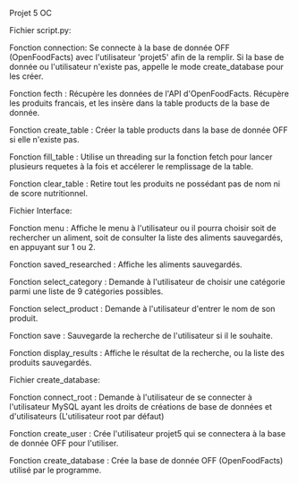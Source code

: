 Projet 5 OC

Fichier script.py:

  Fonction connection: Se connecte à la base de donnée OFF (OpenFoodFacts) avec l'utilisateur 'projet5' afin de la remplir. Si la base de donnée ou l'utilisateur n'existe pas, appelle le mode create_database pour les créer.

  Fonction fecth : Récupère les données de l'API d'OpenFoodFacts. Récupère les produits francais, et les insère dans la table products de la base de donnée.

  Fonction create_table : Créer la table products dans la base de donnée OFF si elle n'existe pas.

  Fonction fill_table : Utilise un threading sur la fonction fetch pour lancer plusieurs requetes à la fois et accélerer le remplissage de la table.

  Fonction clear_table : Retire tout les produits ne possédant pas de nom ni de score nutritionnel.

Fichier Interface:
  
   Fonction menu :  Affiche le menu à l'utilisateur ou il pourra choisir soit de rechercher un aliment, soit de consulter la liste des aliments sauvegardés, en appuyant sur 1 ou 2.
   
   Fonction saved_researched : Affiche les aliments sauvegardés.
   
   Fonction select_category : Demande à l'utilisateur de choisir une catégorie parmi une liste de 9 catégories possibles.
   
   Fonction select_product : Demande à l'utilisateur d'entrer le nom de son produit.
   
   Fonction save : Sauvegarde la recherche de l'utilisateur si il le souhaite.
   
   Fonction display_results : Affiche le résultat de la recherche, ou la liste des produits sauvegardés.
   
Fichier create_database:

   Fonction connect_root : Demande à l'utilisateur de se connecter à l'utilisateur MySQL ayant les droits de créations de base de données et d'utilisateurs (L'utilisateur root par défaut)
   
   Fonction create_user : Crée l'utilisateur projet5 qui se connectera à la base de donnée OFF pour l'utiliser.
   
   Fonction create_database : Crée la base de donnée OFF (OpenFoodFacts) utilisé par le programme.
